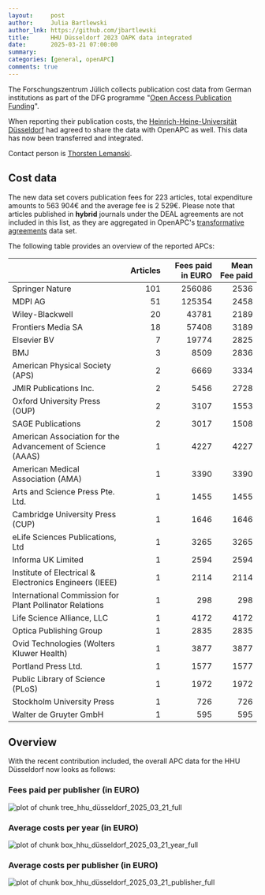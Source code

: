 ```yaml
---
layout:     post
author:     Julia Bartlewski
author_lnk: https://github.com/jbartlewski
title:      HHU Düsseldorf 2023 OAPK data integrated
date:       2025-03-21 07:00:00
summary:    
categories: [general, openAPC]
comments: true
---
```





The Forschungszentrum Jülich collects publication cost data from German institutions as part of the DFG programme "[Open Access Publication Funding](https://www.fz-juelich.de/en/zb/open-science/open-access/monitoring-dfg-oa-publication-funding)".

When reporting their publication costs, the [Heinrich-Heine-Universität Düsseldorf](https://www.hhu.de/en/) had agreed to share the data with OpenAPC as well. This data has now been transferred and integrated.

Contact person is [Thorsten Lemanski](<mailto:apc.publikationsdienste@ulb.hhu.de>).


## Cost data



The new data set covers publication fees for 223 articles, total expenditure amounts to 563 904€ and the average fee is 2 529€. Please note that articles published in **hybrid** journals under the DEAL agreements are not included in this list, as they are aggregated in OpenAPC's [transformative agreements](https://github.com/OpenAPC/openapc-de/tree/master/data/transformative_agreements) data set.

The following table provides an overview of the reported APCs: 




|                                                           | Articles| Fees paid in EURO| Mean Fee paid|
|:----------------------------------------------------------|--------:|-----------------:|-------------:|
|Springer Nature                                            |      101|            256086|          2536|
|MDPI AG                                                    |       51|            125354|          2458|
|Wiley-Blackwell                                            |       20|             43781|          2189|
|Frontiers Media SA                                         |       18|             57408|          3189|
|Elsevier BV                                                |        7|             19774|          2825|
|BMJ                                                        |        3|              8509|          2836|
|American Physical Society (APS)                            |        2|              6669|          3334|
|JMIR Publications Inc.                                     |        2|              5456|          2728|
|Oxford University Press (OUP)                              |        2|              3107|          1553|
|SAGE Publications                                          |        2|              3017|          1508|
|American Association for the Advancement of Science (AAAS) |        1|              4227|          4227|
|American Medical Association (AMA)                         |        1|              3390|          3390|
|Arts and Science Press Pte. Ltd.                           |        1|              1455|          1455|
|Cambridge University Press (CUP)                           |        1|              1646|          1646|
|eLife Sciences Publications, Ltd                           |        1|              3265|          3265|
|Informa UK Limited                                         |        1|              2594|          2594|
|Institute of Electrical & Electronics Engineers (IEEE)     |        1|              2114|          2114|
|International Commission for Plant Pollinator Relations    |        1|               298|           298|
|Life Science Alliance, LLC                                 |        1|              4172|          4172|
|Optica Publishing Group                                    |        1|              2835|          2835|
|Ovid Technologies (Wolters Kluwer Health)                  |        1|              3877|          3877|
|Portland Press Ltd.                                        |        1|              1577|          1577|
|Public Library of Science (PLoS)                           |        1|              1972|          1972|
|Stockholm University Press                                 |        1|               726|           726|
|Walter de Gruyter GmbH                                     |        1|               595|           595|



## Overview

With the recent contribution included, the overall APC data for the HHU Düsseldorf now looks as follows:

### Fees paid per publisher (in EURO)

![plot of chunk tree_hhu_düsseldorf_2025_03_21_full](/figure/tree_hhu_düsseldorf_2025_03_21_full-1.png)

###  Average costs per year (in EURO)

![plot of chunk box_hhu_düsseldorf_2025_03_21_year_full](/figure/box_hhu_düsseldorf_2025_03_21_year_full-1.png)

###  Average costs per publisher (in EURO)

![plot of chunk box_hhu_düsseldorf_2025_03_21_publisher_full](/figure/box_hhu_düsseldorf_2025_03_21_publisher_full-1.png)
